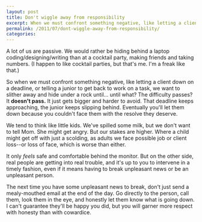 ```yaml
---
layout: post
title: Don't wiggle away from responsibility
excerpt: When we must confront something negative, like letting a client down on a deadline, or telling a junior to get back to work on a task, we want to slither away and hide under a rock until... until what? The difficulty passes? It doesn't pass. It just gets bigger and harder to avoid. 
permalink: /2011/07/dont-wiggle-away-from-responsibility/
categories: 
---
```

A lot of us are passive. We would rather be hiding behind a laptop coding/designing/writing than at a cocktail party, making friends and taking numbers. (I happen to like cocktail parties, but that's me. I'm a freak like that.)

So when we must confront something negative, like letting a client down on a deadline, or telling a junior to get back to work on a task, we want to slither away and hide under a rock until... until what? The difficulty passes? It <strong>doesn't pass.</strong> It just gets bigger and harder to avoid. That deadline keeps approaching, the junior keeps slipping behind. Eventually you'll let them down because you couldn't face them with the resolve they deserve.

We tend to think like little kids. We've spilled some milk, but we don't want to tell Mom. She might get angry. But our stakes are higher. Where a child might get off with just a scolding, as adults we face possible job or client loss--or loss of face, which is worse than either.

It only<em> feels </em>safe and comfortable behind the monitor. But on the other side, real people are getting into real trouble, and it's up to you to intervene in a timely fashion, even if it means having to break unpleasant news or be an unpleasant person.

The next time you have some unpleasant news to break, don't just send a mealy-mouthed email at the end of the day. Go directly to the person, call them, look them in the eye, and honestly let them know what is going down. I can't guarantee they'll be happy you did, but you will garner more respect with honesty than with cowardice.